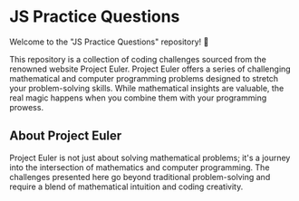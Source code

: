 <h1>JS Practice Questions</h1>
<p>Welcome to the "JS Practice Questions" repository! 🚀

This repository is a collection of coding challenges sourced from the renowned website Project Euler. Project Euler offers a series of challenging mathematical and computer programming problems designed to stretch your problem-solving skills. While mathematical insights are valuable, the real magic happens when you combine them with your programming prowess.</p>

<h2>About Project Euler</h2>
<p>Project Euler is not just about solving mathematical problems; it's a journey into the intersection of mathematics and computer programming. The challenges presented here go beyond traditional problem-solving and require a blend of mathematical intuition and coding creativity.</p>








